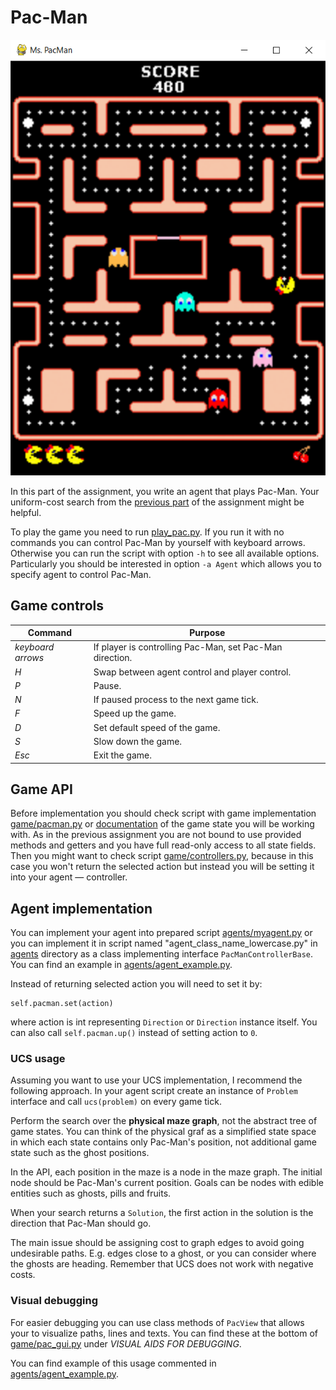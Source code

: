 # Pac-Man

![pacman image](pac.png)

In this part of the assignment, you write an agent that plays Pac-Man. Your uniform-cost search from the [previous part](../README.md#1-uniform-cost-search) of the assignment might be helpful.

To play the game you need to run [play_pac.py](play_pac.py). If you run it with no commands you can control Pac-Man by yourself with keyboard arrows. Otherwise you can run the script with option `-h` to see all available options. Particularly you should be interested in option `-a Agent` which allows you to specify agent to control Pac-Man.

## Game controls
| Command | Purpose |
| --- | --- |
| *keyboard arrows* | If player is controlling Pac-Man, set Pac-Man direction. |
| *H* | Swap between agent control and player control. |
| *P* | Pause. |
| *N* | If paused process to the next game tick. |
| *F* | Speed up the game. |
| *D* | Set default speed of the game. |
| *S* | Slow down the game. |
| *Esc* | Exit the game. |


## Game API

Before implementation you should check script with game implementation [game/pacman.py](game/pacman.py) or [documentation](doc.md) of the game state you will be working with. As in the previous assignment you are not bound to use provided methods and getters and you have full read-only access to all state fields. Then you might want to check script [game/controllers.py](game/controllers.py), because in this case you won't return the selected action but instead you will be setting it into your agent — controller.


## Agent implementation

You can implement your agent into prepared script [agents/myagent.py](agents/myagent.py) or you can implement it in script named "agent_class_name_lowercase.py" in [agents](agents/) directory as a class implementing interface `PacManControllerBase`. You can find an example in [agents/agent_example.py](agents/agent_example.py).

Instead of returning selected action you will need to set it by:

    self.pacman.set(action)

where action is int representing `Direction` or `Direction` instance itself.
You can also call `self.pacman.up()` instead of setting action to `0`.

### UCS usage

Assuming you want to use your UCS implementation, I recommend the following approach. In your agent script create an instance of `Problem` interface and call `ucs(problem)` on every game tick.

Perform the search over the **physical maze graph**, not the abstract tree of game states. You can think of the physical graf as a simplified state space in which each state contains only Pac-Man's position, not additional game state such as the ghost positions. 

In the API, each position in the maze is a node in the maze graph. The initial node should be Pac-Man's current position. Goals can be nodes with edible entities such as ghosts, pills and fruits.

When your search returns a `Solution`, the first action in the solution is the direction that Pac-Man should go.

The main issue should be assigning cost to graph edges to avoid going undesirable paths. E.g. edges close to a ghost, or you can consider where the ghosts are heading. Remember that UCS does not work with negative costs.

### Visual debugging
For easier debugging you can use class methods of `PacView` that allows your to visualize paths, lines and texts. You can find these at the bottom of [game/pac_gui.py](game/pac_gui.py) under *VISUAL AIDS FOR DEBUGGING*. 

You can find example of this usage commented in [agents/agent_example.py](agents/agent_example.py).
